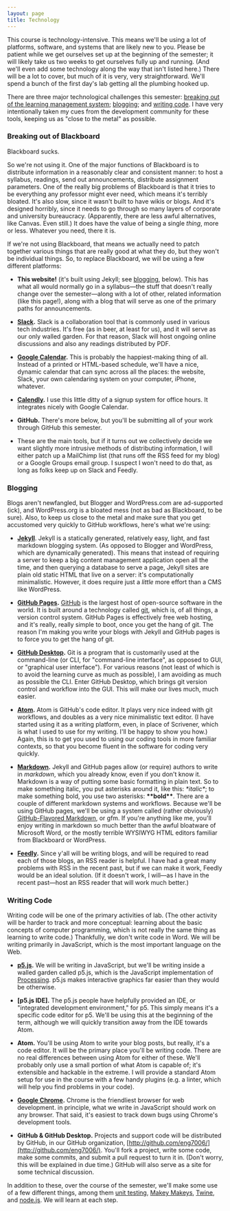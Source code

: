 ```yaml
---
layout: page
title: Technology
---
```


This course is technology-intensive. This means we'll be using a lot of platforms, software, and systems that are likely new to you. Please be patient while we get ourselves set up at the beginning of the semester; it will likely take us two weeks to get ourselves fully up and running. (And we'll even add some technology along the way that isn't listed here.) There will be a lot to cover, but much of it is very, very straightforward. We'll spend a bunch of the first day's lab getting all the plumbing hooked up.

There are three major technological challenges this semester: [breaking out of the learning management system](#lms); [blogging](#blogging); and [writing code](#coding). I have very intentionally taken my cues from the development community for these tools, keeping us as "close to the metal" as possible.

### <a id="lms"></a>Breaking out of Blackboard
Blackboard sucks.

So we're not using it. One of the major functions of Blackboard is to distribute information in a reasonably clear and consistent manner: to host a syllabus, readings, send out announcements, distribute assignment parameters. One of the really big problems of Blackboard is that it tries to be everything any professor might ever need, which means it's terribly bloated. It's also slow, since it wasn't built to have wikis or blogs. And it's designed horribly, since it needs to go through so many layers of corporate and university bureaucracy. (Apparently, there are less awful alternatives, like Canvas. Even still.) It does have the value of being a single *thing*, more or less. Whatever you need, there it is.

If we're not using Blackboard, that means we actually need to patch together various things that are really good at what they do, but they won't be individual things. So, to replace Blackboard, we will be using a few different platforms:

* **This website!** (it's built using Jekyll; see [blogging](#blogging), below). This has what all would normally go in a syllabus—the stuff that doesn't really change over the semester—along with a lot of other, related information (like this page!), along with a blog that will serve as one of the primary paths for announcements.

* **[Slack](http://slack.com).** Slack is a collaboration tool that is commonly used in various tech industries. It's free (as in beer, at least for us), and it will serve as our only walled garden. For that reason, Slack will host ongoing online discussions and also any readings distributed by PDF.

* **[Google Calendar](http://calendar.google.com).** This is probably the happiest-making thing of all. Instead of a printed or HTML-based schedule, we'll have a nice, dynamic calendar that can sync across all the places: the website, Slack, your own calendaring system on your computer, iPhone, whatever.

* **[Calendly](https://calendly.com/scr-wayne-edu/20min).** I use this little ditty of a signup system for office hours. It integrates nicely with Google Calendar.

* **GitHub.** There's more below, but you'll be submitting all of your work through GitHub this semester.

* These are the main tools, but if it turns out we collectively decide we want slightly more intrusive methods of distributing information, I will either patch up a MailChimp list (that runs off the RSS feed for my blog) or a Google Groups email group. I suspect I won't need to do that, as long as folks keep up on Slack and Feedly.

### <a name="blogging"></a>Blogging
Blogs aren't newfangled, but Blogger and WordPress.com are ad-supported (ick), and WordPress.org is a bloated mess (not as bad as Blackboard, to be sure). Also, to keep us close to the metal and make sure that you get accustomed very quickly to GitHub workflows, here's what we're using:

* **[Jekyll](http://jekyllrb.com)**. Jekyll is a statically generated, relatively easy, light, and fast markdown blogging system. (As opposed to Blogger and WordPress, which are dynamically generated). This means that instead of requiring a server to keep a big content management application open all the time, and then querying a database to serve a page, Jekyll sites are plain old static HTML that live on a server: it's computationally minimalistic. However, it does require just a *little* more effort than a CMS like WordPress.

* **[GitHub Pages](https://pages.github.com/).** [GitHub](https://github.com) is the largest host of open-source software in the world. It is built around a technology called [git](https://en.wikipedia.org/wiki/Git_(software)), which is, of all things, a version control system. GitHub Pages is effectively free web hosting, and it's really, really simple to boot, once you get the hang of git. The reason I'm making you write your blogs with Jekyll and GitHub pages is to force you to get the hang of git.

* **[GitHub Desktop](https://desktop.github.com/).** Git is a program that is customarily used at the command-line (or CLI, for "command-line interface", as opposed to GUI, or "graphical user interface"). For various reasons (not least of which is to avoid the learning curve as much as possible), I am avoiding as much as possible the CLI. Enter GitHub Desktop, which brings git version control and workflow into the GUI. This will make our lives much, much easier.

* **[Atom](https://atom.io).** Atom is GitHub's code editor. It plays very nice indeed with git workflows, and doubles as a very nice minimalistic text editor. (I have started using it as a writing platform, even, in place of Scrivener, which is what I used to use for my writing. I'll be happy to show you how.) Again, this is to get you used to using our coding tools in more familiar contexts, so that you become fluent in the software for coding very quickly.

* **[Markdown](https://help.github.com/articles/markdown-basics/).** Jekyll and GitHub pages allow (or require) authors to write in *markdown*, which you already know, even if you don't know it. Markdown is a way of putting some basic formatting in plain text. So to make something italic, you put asterisks around it, like this: *\*italic\**; to make something bold, you use two asterisks: **\*\*bold\*\***. There are a couple of different markdown systems and workflows. Because we'll be using GitHub pages, we'll be using a system called (rather obviously) [GitHub-Flavored Markdown](https://help.github.com/articles/github-flavored-markdown/), or gfm. If you're anything like me, you'll enjoy writing in markdown so much better than the awful bloatware of Microsoft Word, or the mostly terrible WYSIWYG HTML editors familiar from Blackboard or WordPress.

* **[Feedly](http://feedly.com).** Since y'all will be writing blogs, and will be required to read each of those blogs, an RSS reader is helpful. I have had a great many problems with RSS in the recent past, but if we can make it work, Feedly would be an ideal solution. (If it doesn't work, I will—as I have in the recent past—host an RSS reader that will work much better.)

### <a name="coding"></a>Writing Code
Writing code will be one of the primary activities of lab. (The other activity will be harder to track and more conceptual: learning about the basic concepts of computer programming, which is not really the same thing as learning to write code.) Thankfully, we don't write code in Word. We will be writing primarily in JavaScript, which is the most important language on the Web.

* **[p5.js](http://p5js.org).** We will be writing in JavaScript, but we'll be writing inside a walled garden called p5.js, which is the JavaScript implementation of [Processing](http://processing.org). p5.js makes interactive graphics far easier than they would be otherwise.

* **[p5.js IDE].** The p5.js people have helpfully provided an IDE, or "integrated development environment," for p5. This simply means it's a specific code editor for p5. We'll be using this at the beginning of the term, although we will quickly transition away from the IDE towards Atom.

* **Atom.** You'll be using Atom to write your blog posts, but really, it's a code editor. It will be the primary place you'll be writing code. There are no real differences between using Atom for either of these. We'll probably only use a small portion of what Atom is capable of; it's extensible and hackable in the extreme. I will provide a standard Atom setup for use in the course with a few handy plugins (e.g. a linter, which will help you find problems in your code).

* **[Google Chrome](http://www.google.com/chrome).** Chrome is the friendliest browser for web development. in principle, what we write in JavaScript should work on any browser. That said, it's easiest to track down bugs using Chrome's development tools.

* **GitHub & GitHub Desktop.** Projects and support code will be distributed by GitHub, in our GitHub organization, [http://github.com/eng7006/](http://github.com/eng7006/). You'll fork a project, write some code, make some commits, and submit a pull request to turn it in. (Don't worry, this will be explained in due time.) GitHub will also serve as a site for some technical discussion.

In addition to these, over the course of the semester, we'll make some use of a few different things, among them [unit testing](http://mochajs.org), [Makey Makeys](http://www.makeymakey.com), [Twine](http://twinery.org), and [node.js](http://nodejs.org). We will learn at each step.
